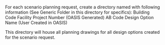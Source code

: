 For each scenario planning request, create a directory named with following information (See Generic Folder in this directory for specifics):
Building Code
Facility Project Number (OASIS Generated)
AB Code
Design Option Name (User Created in OASIS)

This directory will house all planning drawings for all design options created for the scenario request.